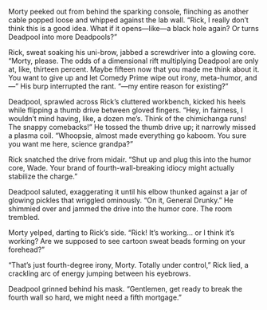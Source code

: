 Morty peeked out from behind the sparking console, flinching as another cable popped loose and whipped against the lab wall. “Rick, I really don’t think this is a good idea. What if it opens—like—a black hole again? Or turns Deadpool into more Deadpools?”  

Rick, sweat soaking his uni-brow, jabbed a screwdriver into a glowing core. “Morty, please. The odds of a dimensional rift multiplying Deadpool are only at, like, thirteen percent. Maybe fifteen now that you made me think about it. You want to give up and let Comedy Prime wipe out irony, meta-humor, and—” His burp interrupted the rant. “—my entire reason for existing?”  

Deadpool, sprawled across Rick’s cluttered workbench, kicked his heels while flipping a thumb drive between gloved fingers. “Hey, in fairness, I wouldn’t mind having, like, a dozen me’s. Think of the chimichanga runs! The snappy comebacks!” He tossed the thumb drive up; it narrowly missed a plasma coil. “Whoopsie, almost made everything go kaboom. You sure you want me here, science grandpa?”  

Rick snatched the drive from midair. “Shut up and plug this into the humor core, Wade. Your brand of fourth-wall-breaking idiocy might actually stabilize the charge.”  

Deadpool saluted, exaggerating it until his elbow thunked against a jar of glowing pickles that wriggled ominously. “On it, General Drunky.” He shimmied over and jammed the drive into the humor core. The room trembled.  

Morty yelped, darting to Rick’s side. “Rick! It’s working… or I think it’s working? Are we supposed to see cartoon sweat beads forming on your forehead?”  

“That’s just fourth-degree irony, Morty. Totally under control,” Rick lied, a crackling arc of energy jumping between his eyebrows.  

Deadpool grinned behind his mask. “Gentlemen, get ready to break the fourth wall so hard, we might need a fifth mortgage.”